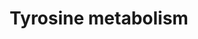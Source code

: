 ---
annotations:
- id: DOID:0050727
  parent: genetic disease
  type: Disease Ontology
  value: tyrosinemia type III
- id: PW:0001609
  parent: disease pathway
  type: Pathway Ontology
  value: tyrosinemia type II pathway
- id: PW:0001608
  parent: disease pathway
  type: Pathway Ontology
  value: tyrosinemia type I pathway
- id: DOID:0050726
  parent: genetic disease
  type: Disease Ontology
  value: tyrosinemia type I
- id: DOID:0050725
  parent: genetic disease
  type: Disease Ontology
  value: tyrosinemia type II
- id: PW:0002277
  parent: disease pathway
  type: Pathway Ontology
  value: alkaptonuria pathway
- id: DOID:655
  parent: genetic disease
  type: Disease Ontology
  value: inherited metabolic disorder
- id: PW:0001284
  parent: classic metabolic pathway
  type: Pathway Ontology
  value: tyrosine degradation pathway
- id: DOID:9270
  parent: genetic disease
  type: Disease Ontology
  value: alkaptonuria
- id: PW:0000052
  parent: classic metabolic pathway
  type: Pathway Ontology
  value: tyrosine metabolic pathway
- id: PW:0001610
  parent: disease pathway
  type: Pathway Ontology
  value: tyrosinemia type III pathway
- id: PW:0001607
  parent: disease pathway
  type: Pathway Ontology
  value: tyrosinemia pathway
authors:
- L Dupuis
- DeSl
- Egonw
- IreneHemel
- GMKeulen
- MaintBot
- Fehrhart
- AgustinGV
- Eweitz
- Finterly
communities:
- IEM
- RareDiseases
description: This pathway shows the tyrosine degradation pathway as presented in Chapter
  2 of the book of Blau (ISBN 3642403360 (978-3642403361)). Disorders resulting from
  an enzyme defect are highlighted in pink. Red frames mark diagnostically important
  metabolites.
last-edited: 2021-11-30
organisms:
- Homo sapiens
redirect_from:
- /index.php/Pathway:WP4506
- /instance/WP4506
revision: null
schema-jsonld:
- '@context': https://schema.org/
  '@id': https://wikipathways.github.io/pathways/WP4506.html
  '@type': Dataset
  creator:
    '@type': Organization
    name: WikiPathways
  description: This pathway shows the tyrosine degradation pathway as presented in
    Chapter 2 of the book of Blau (ISBN 3642403360 (978-3642403361)). Disorders resulting
    from an enzyme defect are highlighted in pink. Red frames mark diagnostically
    important metabolites.
  keywords:
  - 4-Hydroxyphenylacetate
  - 4-Hydroxyphenylpyruvate
  - 4-Maleylacetoacetate
  - 4-fumarylacetoacetate(2-)
  - 4-hydroxyphenylpyruvate dioxygenase
  - 4-hydroxyphenylpyruvate hydroxylase
  - 5-Aminolevulinate
  - Acetoacetate
  - Fumarate
  - Fumarylacetoacetase
  - Hawkinsin
  - Homogentisate
  - Homogentisate 1,2-dioxygenase
  - L-tyrosine
  - Porphobilinogen
  - Succinylacetoacetate
  - Succinylacetone
  - Thiols
  - Tyrosine aminotransferase
  - '[CO2]'
  - nitisone
  - p-Hydroxyphenyllactate
  - quinol acetate
  license: CC0
  name: Tyrosine metabolism
seo: CreativeWork
title: Tyrosine metabolism
wpid: WP4506
---
